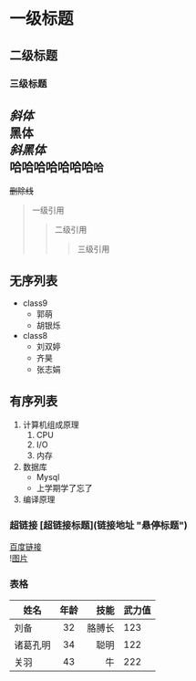 # 一级标题
## 二级标题
### 三级标题

*斜体*<br>
**黑体**<br>
***斜黑体***<br>
哈哈哈哈哈哈哈`哈`<br>
-----
~~删除线~~

> 一级引用
>> 二级引用
>>> 三级引用


## 无序列表
* class9
  * 郭萌
  * 胡银烁
* class8
  * 刘双婷
  * 齐昊
  * 张志娟
## 有序列表
1. 计算机组成原理
   1. CPU
   2. I/O
   3. 内存
2. 数据库
   * Mysql
   * 上学期学了忘了
3. 编译原理
### 超链接 \[超链接标题\](链接地址 "悬停标题")

[百度链接](https://www.baidu.com "点击进入百度")<br>
\![图片](图片地址 "悬停内容")<br>
### 表格
|姓名|年龄|技能|武力值|
--|:--:|--:|:--
|刘备|32|胳膊长|123|
|诸葛孔明|34|聪明|122|
|关羽|43|牛|222|
